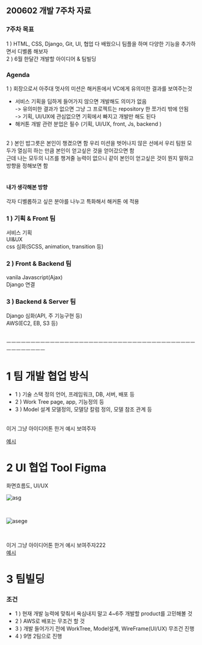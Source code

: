 ## 200602 개발 7주차 자료
### 7주차 목표
1 ) HTML, CSS, Django, Git, UI, 협업 다 배웠으니 팀플을 하며 다양한 기능을 추가하면서 디벨롭 해보자 <br/>
2 ) 6월 한달간 개발할 아이디어 & 팀빌딩<br/>

### Agenda
1 ) 회장으로서 아주대 멋사의 미션은 해커톤에서 VC에게 유의미한 결과를 보여주는것<br/>
- 서비스 기획을 딥하게 들어가지 않으면 개발해도 의미가 없음<br/>
-> 유의미한 결과가 없으면 그냥 그 프로젝트는 repository 한 쪼가리 밖에 안됨<br/>
-> 기획, UI/UX에 관심없으면 기획에서 빠지고 개발만 해도 된다<br/>
- 해커톤 개발 관련 분업은 필수 (기획, UI/UX, front, Js, backend )

<br/>
2 ) 본인 밥그릇은 본인이 챙겼으면 함
우리 미션을 벗어나지 않은 선에서 우리 팀원 모두가 열심히 하는 만큼 본인이 얻고싶은 것을 얻어갔으면 함<br/>
근데 나는 모두의 니즈를 챙겨줄 능력이 없으니 같이 본인이 얻고싶은 것이 뭔지 말하고 방향을 정해보면 함<br/>
<br/>

#### 내가 생각해본 방향
각자 디벨롭하고 싶은 분야를 나누고 특화해서 해커톤 에 적용
<br/>

### 1 ) 기획 & Front 팀
서비스 기획<br/>
UI&UX<br/>
css 심화(SCSS, animation, transition 등)<br/>

### 2 ) Front & Backend 팀
vanila Javascript(Ajax) <br/>
Django 연결 <br/>

### 3 ) Backend & Server 팀
Django 심화(API, 주 기능구현 등) <br/>
AWS(EC2, EB, S3 등) <br/>
<br/>

ㅡㅡㅡㅡㅡㅡㅡㅡㅡㅡㅡㅡㅡㅡㅡㅡㅡㅡㅡㅡㅡㅡㅡㅡㅡㅡㅡㅡㅡㅡㅡㅡㅡㅡㅡㅡㅡㅡㅡㅡㅡㅡㅡㅡㅡㅡㅡ
<br/>
# 1 팀 개발 협업 방식
- 1 ) 기술 스택 정의
언어, 프레임워크, DB, 서버, 배포 등
- 2 ) Work Tree
page, app, 기능정의 등
- 3 ) Model 설계
모델정의, 모델당 칼럼 정의, 모델 참조 관계 등
<br/>
이거 그냥 아이디어톤 한거 예시 보여주자
<br/>
 
[예시](https://docs.google.com/document/d/178D73vGGvY9N2a0j4u6tFmTf9t_d8lhayoDRaFkk6CY/edit)

# 2 UI 협업 Tool Figma
화면흐름도, UI/UX <br/> 

![asg](https://user-images.githubusercontent.com/48672212/82881128-3d360b80-9f7a-11ea-8504-62c9f9f4249c.png)

<br/>

![asege](https://user-images.githubusercontent.com/48672212/82881357-8dad6900-9f7a-11ea-9007-fea92e1b4f67.JPG)

<br/>

이거 그냥 아이디어톤 한거 예시 보여주자222 <br/>
[예시](https://www.figma.com/file/lJZ5L0r1PSW45SdtMgBECj/Likelion-Ideathon-layout)

# 3 팀빌딩
### 조건
- 1 ) 현재 개발 능력에 맞춰서 욕심내지 말고 4~6주 개발할 product를 고민해볼 것
- 2 ) AWS로 배포는 무조건 할 것
- 3 ) 개발 들어가기 전에 WorkTree, Model설계, WireFrame(UI/UX) 무조건 진행
- 4 ) 9명 2팀으로 진행
